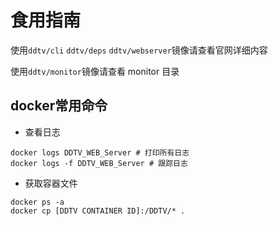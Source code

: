 # 食用指南

使用`ddtv/cli` `ddtv/deps` `ddtv/webserver`镜像请查看官网详细内容

使用`ddtv/monitor`镜像请查看 monitor 目录

## docker常用命令

- 查看日志

```shell
docker logs DDTV_WEB_Server # 打印所有日志
docker logs -f DDTV_WEB_Server # 跟踪日志
```

- 获取容器文件

```shell
docker ps -a
docker cp [DDTV CONTAINER ID]:/DDTV/* .
```
